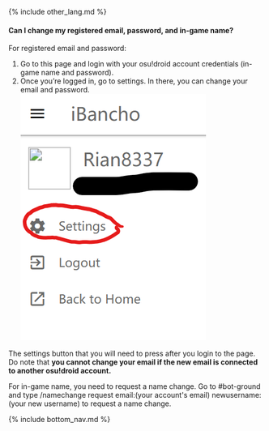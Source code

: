 {% include other_lang.md %}

#### Can I change my registered email, password, and in-game name?

For registered email and password:

1. Go to this page and login with your osu!droid account credentials (in-game name and password).
2. Once you’re logged in, go to settings. In there, you can change your email and password.
![Alt text](image.png "The settings button that you will need to press after you login to the page.")

The settings button that you will need to press after you login to the page.
Do note that **you cannot change your email if the new email is connected to another osu!droid account.**

For in-game name, you need to request a name change. Go to #bot-ground and type /namechange request email:(your account's email) newusername:(your new username) to request a name change.

<!-- Don't touch this part thank you -->
{% include bottom_nav.md %}